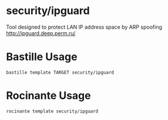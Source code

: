 # security/ipguard
Tool designed to protect LAN IP address space by ARP spoofing
http://ipguard.deep.perm.ru/

# Bastille Usage
```shell
bastille template TARGET security/ipguard
```

# Rocinante Usage
```shell
rocinante template security/ipguard
```
